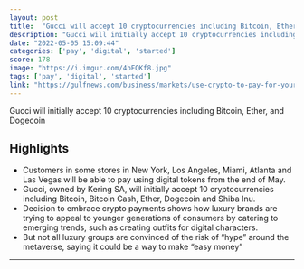 ```yaml
---
layout: post
title:  "Gucci will accept 10 cryptocurrencies including Bitcoin, Ether, and Dogecoin"
description: "Gucci will initially accept 10 cryptocurrencies including Bitcoin, Ether, and Dogecoin"
date: "2022-05-05 15:09:44"
categories: ['pay', 'digital', 'started']
score: 178
image: "https://i.imgur.com/4bFQKf8.jpg"
tags: ['pay', 'digital', 'started']
link: "https://gulfnews.com/business/markets/use-crypto-to-pay-for-your-gucci-purchases-at-us-stores-1.87649571"
---
```


Gucci will initially accept 10 cryptocurrencies including Bitcoin, Ether, and Dogecoin

## Highlights

- Customers in some stores in New York, Los Angeles, Miami, Atlanta and Las Vegas will be able to pay using digital tokens from the end of May.
- Gucci, owned by Kering SA, will initially accept 10 cryptocurrencies including Bitcoin, Bitcoin Cash, Ether, Dogecoin and Shiba Inu.
- Decision to embrace crypto payments shows how luxury brands are trying to appeal to younger generations of consumers by catering to emerging trends, such as creating outfits for digital characters.
- But not all luxury groups are convinced of the risk of “hype” around the metaverse, saying it could be a way to make “easy money”

---
